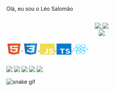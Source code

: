 Olá, eu sou o Léo Salomão
##

<div align="center">
  <a href="https://github.com/leonamsalomao">
  <img height="180em" src="https://github-readme-stats.vercel.app/api?username=leonamsalomao&show_icons=true&theme=gruvbox&include_all_commits=true&count_private=true"/>
  <img height="180em" src="https://github-readme-stats.vercel.app/api/top-langs/?username=leonamsalomao&layout=compact&langs_count=7&theme=gruvbox"/>
</div>
  
<div align="center">
  <img height="180em" src="https://lh3.googleusercontent.com/TNvdDcU1NPDhemdoy2HmV-HVWQt1l_842MG7seAsKk9vS4KNY9L1p7ibvfbvc9ZBKmZIYv6pPWLVZs-kqWhDd0ueA0J6cdkXhsM8aOZkcQAh62iGZv4c5QAbHgg3-MdZx_A_r93sqxG_puKC04zdpq8hG3Ven1sRQsUtvwVJ51uXX4FkSOMBGANKrQax4bJZ0Tc5rcy2YiLtjWkdMNadQmTRKofmk1p7KV5W1iHoBZFAKHIQJxRYeudQTcr2PeMe9enEVS-WdK7bt8RMROerGrDPv-ui5TVyBEj6cFcCyJHDweJCg6VtrouWg2iwoQSCEGi2wO2RJuUgUTiddjyibrupK0DCAFAdbIO2Gtgtq0aocrrAUdZwxH28gfItCyjGBoNRkXe2xUgK8vzJbpkNGI2JHp4So6PAG2Yn983AFn-iJZHtdmLof9HZznzaPkd6984w1Fm7ColJhcT_izpnO76K5iMvBHLjbMj8dX4BstbZxZ4eqEOercCKT9Ob2Ci-6_v49sWmUSUJfqdhyFNfn6RKCxhqAvNe8WCIo4qUK569toXxNByMIhD26muw_x6TuUpK2AlEzre8_8imosdqzhPtVQYoYwnpLiVdY9mdz1Yk5rniPaeoenIVsCo4dcTtziuD5Hfk3-jkzDXIOMmflcwUFn-pXNCDjeZbvtWUBg3_q17gureWWb-ybtTpMJscT6uD0bMRoTm1FfC1dohoZtFLALoQp5o5lN5Uvz6z8waLaPEjJzgXSH0HL2XO5piVGg5OB9-5i5WJDGXdif7VOMwd-f7LqoaOGFmt7BeH30m8Hn3jSM5Q5vqaf_Tidi6lm9O12IUI1GIoMjgf-3Dyp0GIBFPhtzhPgG2ktJbwYU3AbwR-UyvPttUHRhCtKSV5Sj-7I7g3EQQgmDQSQ-rhM-LP9n_25nPdvlnGLwi4zZwfeE3OXY2mlKwK7h8lZhMPL5PBVxYecm6h-CxZLwwe=w968-h815-no?authuser=0"/>
</div>

<div style="display: inline_block"><br>
  <img align="center" alt="HTML" height="30" width="40" src="https://raw.githubusercontent.com/devicons/devicon/master/icons/html5/html5-original.svg">
  <img align="center" alt="CSS" height="30" width="40" src="https://raw.githubusercontent.com/devicons/devicon/master/icons/css3/css3-original.svg">
  <img align="center" alt="Js" height="30" width="40" src="https://raw.githubusercontent.com/devicons/devicon/master/icons/javascript/javascript-plain.svg">
  <img align="center" alt="Ts" height="30" width="40" src="https://raw.githubusercontent.com/devicons/devicon/master/icons/typescript/typescript-plain.svg">
  <img align="center" alt="React" height="30" width="40" src="https://raw.githubusercontent.com/devicons/devicon/master/icons/react/react-original.svg">
</div>

##

<div> 
  <a href="https://instagram.com/leo_salomao7" target="_blank"><img src="https://img.shields.io/badge/-Instagram-%23E4405F?style=for-the-badge&logo=instagram&logoColor=white" target="_blank"></a>
 	<a href="https://www.twitch.tv/leo_salomao7" target="_blank"><img src="https://img.shields.io/badge/Twitch-9146FF?style=for-the-badge&logo=twitch&logoColor=white" target="_blank"></a>
 <a href="https://discord.gg/" target="_blank"><img src="https://img.shields.io/badge/Discord-7289DA?style=for-the-badge&logo=discord&logoColor=white" target="_blank"></a> 
  <a href = "mailto:leonamsalomao7@gmail.com"><img src="https://img.shields.io/badge/-Gmail-%23333?style=for-the-badge&logo=gmail&logoColor=white" target="_blank"></a>
  <a href="https://www.linkedin.com/in/leonam-salomao" target="_blank"><img src="https://img.shields.io/badge/-LinkedIn-%230077B5?style=for-the-badge&logo=linkedin&logoColor=white" target="_blank"></a> 
 
  ![snake gif](https://github.com/leonamsalomao/leonamsalomao/blob/output/github-contribution-grid-snake.svg)

 
</div>
